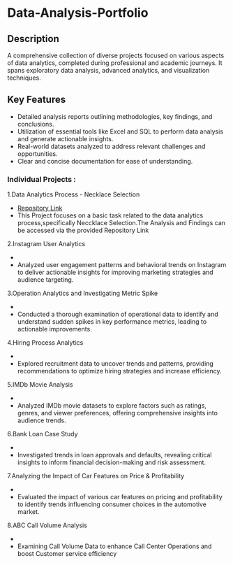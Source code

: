 # Data-Analysis-Portfolio
## Description
A comprehensive collection of diverse projects focused on various aspects of data analytics, completed during professional and academic journeys. It spans exploratory data analysis, advanced analytics, and visualization techniques.

## Key Features
- Detailed analysis reports outlining methodologies, key findings, and conclusions.  
- Utilization of essential tools like Excel and SQL to perform data analysis and generate actionable insights.
- Real-world datasets analyzed to address relevant challenges and opportunities.  
- Clear and concise documentation for ease of understanding.

### Individual Projects :
1.Data Analytics Process - Necklace Selection 

- [Repository Link](https://github.com/RashidhaBegum/Data-Analytics-Process)
- This Project focuses on a basic task related to the data analytics process,specifically Neccklace Selection.The Analysis and Findings can be accessed via the provided 
  Repository Link

2.Instagram User Analytics

-
- Analyzed user engagement patterns and behavioral trends on Instagram to deliver actionable insights for improving marketing strategies and audience targeting.  

3.Operation Analytics and Investigating Metric Spike 

-
- Conducted a thorough examination of operational data to identify and understand sudden spikes in key performance metrics, leading to actionable improvements.

 4.Hiring Process Analytics

 -
 - Explored recruitment data to uncover trends and patterns, providing recommendations to optimize hiring strategies and increase efficiency.

  5.IMDb Movie Analysis 

  -
  - Analyzed IMDb movie datasets to explore factors such as ratings, genres, and viewer preferences, offering comprehensive insights into audience trends.

6.Bank Loan Case Study

-
- Investigated trends in loan approvals and defaults, revealing critical insights to inform financial decision-making and risk assessment.

7.Analyzing the Impact of Car Features on Price & Profitability

-
- Evaluated the impact of various car features on pricing and profitability to identify trends influencing consumer choices in the automotive market.

8.ABC Call Volume Analysis

-
- Examining Call Volume Data to enhance Call Center Operations and boost Customer service efficiency 
